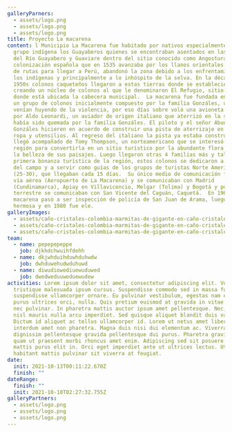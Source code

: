 ```yaml
---
galleryParners:
  - assets/logo.png
  - assets/logo.png
  - assets/logo.png
title: Proyecto La macarena
content: l Municipio La Macarena fue habitado por nativos especialmente del
  grupo indígena los Guayaberos quienes se encontraban asentados en las márgenes
  del Río Guayabero y Guaviare dentro del sitio conocido como Angosturas I. La
  colonización española que en 1535 avanzaba por los llanos orientales en busca
  de rutas para llegar a Perú, abandonó la zona debido a los enfrentamientos con
  los indígenas y principalmente a lo inhóspito de la selva. En la década de los
  1950s colonos caqueteños llegaron a estas tierras donde se establecieron,
  creando un núcleo de colonos al que le denominaron El Refugio, sitio actual
  donde está ubicada la cabecera municipal.  La macarena fue fundada en 1954 por
  un grupo de colonos inicialmente compuesto por la familia Gonzáles, quienes
  venían huyendo de la violencia, por eso días sobre voló una avioneta piloteada
  por Aldo Leonardi, un aviador de origen italiano que aterrizó en la sabana que
  había sido quemada por la familia Gonzáles. El piloto y el señor Abundio
  Gonzáles hicieren en acuerdo de construir una pista de aterrizaje en cambio de
  ropa y utensilios. Al regreso del italiano la pista ya estaba construida y
  llegó acompañado de Tomy Thompson, un norteamericano que se interesó por la
  región para convertirla en un sitio turístico por la abundante flora y fauna y
  la belleza de sus paisajes. Luego llegaron otras 4 familias más y tal vez la
  primera bonanza turística de la región, estos colonos se dedicaron a labores
  del campo y a servir como guías de los grupos de turistas Norte Americanos
  (25-30), que llegaban cada 15 días.  Su único medio de comunicación fue por
  vía aérea (Aeropuerto de La Macarena) y se comunicaban con Madrid
  (Cundinamarca), Apiay en Villavicencio, Melgar (Tolima) y Bogotá y por vía
  terrestre se comunicaban con San Vicente del Caguán, Caquetá.  En 1960 la
  macarena pasó a ser inspección de policía de San Juan de Arama, luego de vista
  hermosa y en 1980 fue ele.
galleryImages:
  - assets/caño-cristales-colombia-marmitas-de-gigante-en-caño-cristales-foto-mario-carvajal.jpg
  - assets/caño-cristales-colombia-marmitas-de-gigante-en-caño-cristales-foto-mario-carvajal.jpg
  - assets/caño-cristales-colombia-marmitas-de-gigante-en-caño-cristales-foto-mario-carvajal.jpg
team:
  - name: pepepepeppe
    job: djkhdchwuihfdehh
  - name: dkjwhduihduwhduhwdw
    job: dwhduwehudwduhuwd
  - name: diwudiowediuewuduwed
    job: dwedweduuweduewudew
activities: Lorem ipsum dolor sit amet, consectetur adipiscing elit. Vulputate
  tristique malesuada ipsum cursus. Suspendisse commodo sed in massa fusce
  suspendisse ullamcorper ornare. Eu pulvinar vestibulum, egestas nam eu. Lacus,
  purus ultrices orci, nulla. Quis pretium euismod at gravida in vitae euismod
  nec pulvinar. In pharetra mattis auctor ipsum amet pellentesque. Nec, urna,
  nisl mauris nulla arcu imperdiet. Sed quisque aliquet blandit duis varius sed.
  Dictum id aliquet ac tellus ullamcorper id. Lorem ut netus amet libero
  interdum amet non pharetra. Magna duis nisi dui elementum ac. Viverra lorem
  dignissim pellentesque gravida pellentesque dui purus. Pharetra gravida ornare
  quam ut praesent morbi rhoncus amet enim. Adipiscing sed sit posuere magna
  mattis purus elit in. Orci eget imperdiet ante ut ultrices lectus. Ut sodales
  habitant mattis pulvinar sit viverra at feugiat.
date:
  init: 2021-10-13T00:11:22.670Z
  finish: ""
dateRange:
  finish: ""
  init: 2021-10-10T02:27:32.755Z
galleryPartners:
  - assets/logo.png
  - assets/logo.png
  - assets/logo.png
---
```

